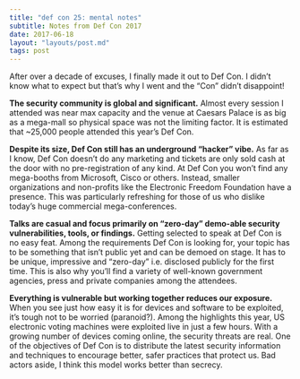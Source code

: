 ```yaml
---
title: "def con 25: mental notes"
subtitle: Notes from Def Con 2017
date: 2017-06-18
layout: "layouts/post.md"
tags: post
---
```


After over a decade of excuses, I finally made it out to Def Con. I didn’t know what to expect but that’s why I went and the “Con” didn’t disappoint!

__The security community is global and significant.__ Almost every session I attended was near max capacity and the venue at Caesars Palace is as big as a mega-mall so physical space was not the limiting factor. It is estimated that ~25,000 people attended this year’s Def Con.

__Despite its size, Def Con still has an underground “hacker” vibe.__ As far as I know, Def Con doesn’t do any marketing and tickets are only sold cash at the door with no pre-registration of any kind. At Def Con you won’t find any mega-booths from Microsoft, Cisco or others. Instead, smaller organizations and non-profits like the Electronic Freedom Foundation have a presence. This was particularly refreshing for those of us who dislike today’s huge commercial mega-conferences.

__Talks are casual and focus primarily on “zero-day” demo-able security vulnerabilities, tools, or findings.__ Getting selected to speak at Def Con is no easy feat. Among the requirements Def Con is looking for, your topic has to be something that isn’t public yet and can be demoed on stage. It has to be unique, impressive and “zero-day” i.e. disclosed publicly for the first time. This is also why you’ll find a variety of well-known government agencies, press and private companies among the attendees.

__Everything is vulnerable but working together reduces our exposure.__ When you see just how easy it is for devices and software to be exploited, it’s tough not to be worried (paranoid?). Among the highlights this year, US electronic voting machines were exploited live in just a few hours. With a growing number of devices coming online, the security threats are real. One of the objectives of Def Con is to distribute the latest security information and techniques to encourage better, safer practices that protect us. Bad actors aside, I think this model works better than secrecy.
